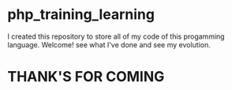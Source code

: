 # php_training_learning

I created this repository to store all of my code of this progamming language. Welcome! see what I've done and see my evolution.

<h1> THANK'S FOR COMING</h1>
